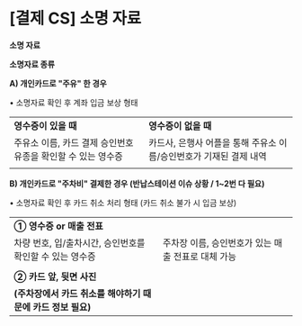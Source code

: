 # [결제 CS] 소명 자료

**소명 자료**

**소명자료 종류**

**A) 개인카드로 "주유" 한 경우**

• 소명자료 확인 후 계좌 입금 보상 형태

|  |  |
| --- | --- |
| **영수증이 있을 때** | **영수증이 없을 때** |
| 주유소 이름, 카드 결제 승인번호  유종을 확인할 수 있는 영수증 | 카드사, 은행사 어플을 통해  주유소 이름/승인번호가 기재된 결제 내역 |
|  |  |

**B) 개인카드로 "주차비" 결제한 경우 (반납스테이션 이슈 상황 / 1~2번 다 필요)**

• 소명자료 확인 후 카드 취소 처리 형태 (카드 취소 불가 시 입금 보상)

|  |  |
| --- | --- |
| **① 영수증 or 매출 전표** | |
| 차량 번호, 입/출차시간,  승인번호를 확인할 수 있는 영수증 | 주차장 이름, 승인번호가 있는  매출 전표로 대체 가능 |
|  |  |
| **② 카드 앞, 뒷면 사진** | |
| **(주차장에서 카드 취소를 해야하기 때문에 카드 정보 필요)** | |